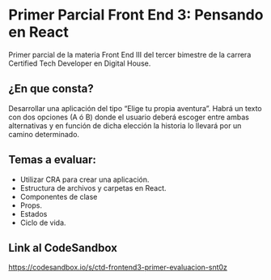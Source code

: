 # Primer Parcial Front End 3: Pensando en React
Primer parcial de la materia Front End III del tercer bimestre de la carrera Certified Tech Developer en Digital House.

## ¿En que consta? 

Desarrollar una aplicación del tipo “Elige tu propia aventura”. Habrá un texto con dos opciones (A ó B) donde el usuario deberá escoger entre ambas alternativas y en función de dicha elección la historia lo llevará por un camino determinado. 

## Temas a evaluar: 

- Utilizar CRA para crear una aplicación.
- Estructura de archivos y carpetas en React.
- Componentes de clase
- Props.
- Estados
- Ciclo de vida.

## Link al CodeSandbox
https://codesandbox.io/s/ctd-frontend3-primer-evaluacion-snt0z 
